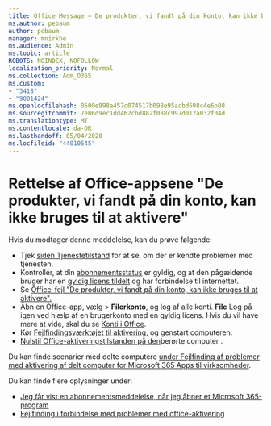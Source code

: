```yaml
---
title: Office Message – De produkter, vi fandt på din konto, kan ikke bruges til at aktivere
ms.author: pebaum
author: pebaum
manager: mnirkhe
ms.audience: Admin
ms.topic: article
ROBOTS: NOINDEX, NOFOLLOW
localization_priority: Normal
ms.collection: Adm_O365
ms.custom:
- "3418"
- "9001424"
ms.openlocfilehash: 0500e998a457c074517b098e95acbd698c4e6b08
ms.sourcegitcommit: 7e06d9ec1dd462cbd882f088c997d012a032f04d
ms.translationtype: MT
ms.contentlocale: da-DK
ms.lasthandoff: 05/04/2020
ms.locfileid: "44010545"
---
```

# <a name="fixing-the-office-apps-the-products-we-found-in-your-account-cant-be-used-to-activate-message"></a>Rettelse af Office-appsene "De produkter, vi fandt på din konto, kan ikke bruges til at aktivere"

Hvis du modtager denne meddelelse, kan du prøve følgende:

- Tjek [siden Tjenestetilstand](https://docs.microsoft.com/office365/enterprise/view-service-health) for at se, om der er kendte problemer med tjenesten.
- Kontrollér, at din [abonnementsstatus](https://support.office.com/article/0d23d3c0-c19c-4b2f-9845-5344fedc4380#bkmk_checksubscription) er gyldig, og at den pågældende bruger har en [gyldig licens tildelt](https://support.office.com/article/997596B5-4173-4627-B915-36ABAC6786DC) og har forbindelse til internettet. 
- Se [Office-fejl "De produkter, vi fandt på din konto, kan ikke bruges til at aktivere".](https://support.office.com/article/c9f9a0b3-5aae-4131-8077-21e6a59f141e)
- Åbn en Office-app, vælg > **Filerkonto**, og log af alle konti. **File** Log på igen ved hjælp af en brugerkonto med en gyldig licens. Hvis du vil have mere at vide, skal du se [Konti i Office](https://support.office.com/article/628ea040-f265-49de-b986-be09c3ebf8a9).
- Kør [Fejlfindingsværktøjet til aktivering](https://aka.ms/SARA-OfficeActivation-Alchemy), og genstart computeren.
- [Nulstil Office-aktiveringstilstanden på den](https://docs.microsoft.com/office365/troubleshoot/activation/reset-office-365-proplus-activation-state)berørte computer .

Du kan finde scenarier med delte computere [under Fejlfinding af problemer med aktivering af delt computer for Microsoft 365 Apps til virksomheder](https://docs.microsoft.com/deployoffice/troubleshoot-shared-computer-activation).

Du kan finde flere oplysninger under: 
- [Jeg får vist en abonnementsmeddelelse, når jeg åbner et Microsoft 365-program](https://support.office.com/article/4cabe32c-f594-4c0e-9191-3d3ade10cceb)
- [Fejlfinding i forbindelse med problemer med office-aktivering](https://support.office.com/article/0d23d3c0-c19c-4b2f-9845-5344fedc4380)